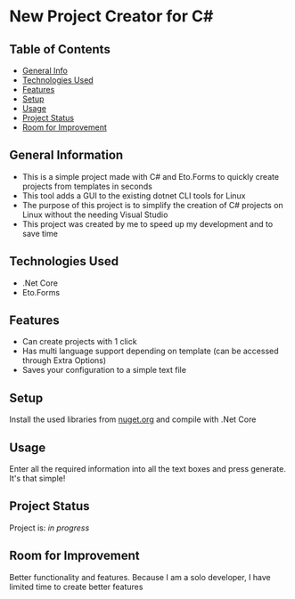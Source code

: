 # New Project Creator for C#

## Table of Contents
* [General Info](#general-information)
* [Technologies Used](#technologies-used)
* [Features](#features)
* [Setup](#setup)
* [Usage](#usage)
* [Project Status](#project-status)
* [Room for Improvement](#room-for-improvement)

## General Information
- This is a simple project made with C# and Eto.Forms to quickly create projects from templates in seconds
- This tool adds a GUI to the existing dotnet CLI tools for Linux
- The purpose of this project is to simplify the creation of C# projects on Linux without the needing Visual Studio
- This project was created by me to speed up my development and to save time

## Technologies Used
- .Net Core
- Eto.Forms

## Features
- Can create projects with 1 click
- Has multi language support depending on template (can be accessed through Extra Options)
- Saves your configuration to a simple text file

## Setup
Install the used libraries from [nuget.org](https://www.nuget.org) and compile with .Net Core

## Usage
Enter all the required information into all the text boxes and press generate.
It's that simple!

## Project Status
Project is: _in progress_


## Room for Improvement
Better functionality and features. Because I am a solo developer, I have limited time to create better features
